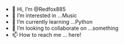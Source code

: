 - 👋 Hi, I’m @Redfox885
- 👀 I’m interested in ...Music
- 🌱 I’m currently learning ...Python
- 💞️ I’m looking to collaborate on ...something
- 📫 How to reach me ... here!

<!---
Redfox885/Redfox885 is a ✨ special ✨ repository because its `README.md` (this file) appears on your GitHub profile.
You can click the Preview link to take a look at your changes.
--->
